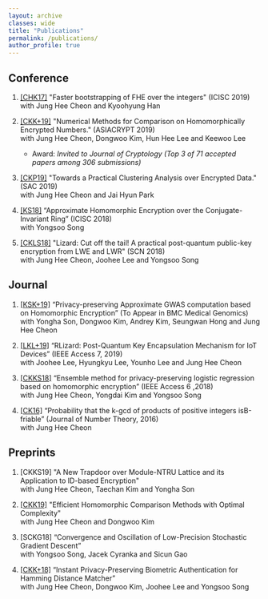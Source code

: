 ```yaml
---
layout: archive
classes: wide
title: "Publications"
permalink: /publications/
author_profile: true
---
```


## Conference

1. [[CHK17]](https://eprint.iacr.org/2017/079.pdf) "Faster  bootstrapping  of  FHE  over  the integers" (ICISC 2019)  
with Jung  Hee  Cheon and  Kyoohyung  Han

1. [[CKK+19]](https://eprint.iacr.org/2019/417.pdf) "Numerical Methods for Comparison on Homomorphically Encrypted Numbers." (ASIACRYPT 2019)  
with Jung Hee Cheon, Dongwoo Kim, Hun Hee Lee and Keewoo Lee
	* Award: *Invited to Journal of Cryptology (Top 3 of 71 accepted papers among 306 submissions)*

1. [[CKP19]](https://eprint.iacr.org/2019/465.pdf) "Towards a Practical Clustering Analysis over Encrypted Data." (SAC 2019)  
with Jung Hee Cheon and Jai Hyun Park

1. [[KS18]](https://link.springer.com/chapter/10.1007/978-3-030-12146-4_6) “Approximate Homomorphic Encryption over the Conjugate-Invariant  Ring” (ICISC 2018)  
with Yongsoo Song

1. [[CKLS18]](https://link.springer.com/chapter/10.1007/978-3-319-98113-0_9) "Lizard: Cut off the tail! A practical post-quantum public-key encryption from LWE and LWR" (SCN 2018)  
with Jung Hee Cheon, Joohee Lee and Yongsoo Song


## Journal

1. [[KSK+19]](https://eprint.iacr.org/2019/152.pdf) “Privacy-preserving Approximate GWAS computation based on Homomorphic Encryption” (To Appear in BMC Medical Genomics)  
with Yongha Son, Dongwoo Kim, Andrey Kim, Seungwan Hong and Jung Hee Cheon

1. [[LKL+19]](https://ieeexplore.ieee.org/document/8555993) “RLizard:  Post-Quantum Key Encapsulation Mechanism for IoT Devices” (IEEE Access 7, 2019)  
with Joohee Lee, Hyungkyu Lee, Younho Lee and Jung Hee Cheon

1. [[CKKS18]](https://ieeexplore.ieee.org/document/8444365) “Ensemble method for privacy-preserving logistic regression based on homomorphic encryption” (IEEE Access 6 ,2018)  
with Jung Hee Cheon, Yongdai Kim and Yongsoo Song

1. [[CK16]](https://www.sciencedirect.com/science/article/pii/S0022314X16300919)  “Probability that the k-gcd of products of positive integers isB-friable” (Journal of Number Theory, 2016)  
with Jung Hee Cheon


## Preprints

1. [CKKS19] "A New Trapdoor over Module-NTRU Lattice and its Application to ID-based Encryption"  
with Jung Hee Cheon, Taechan Kim and Yongha Son

1. [[CKK19]](https://eprint.iacr.org/2019/1234.pdf) "Efficient Homomorphic Comparison Methods with Optimal Complexity"  
with Jung Hee Cheon and Dongwoo Kim

1. [SCKG18] “Convergence  and Oscillation of Low-Precision Stochastic Gradient Descent”  
with Yongsoo Song,  Jacek Cyranka and  Sicun Gao

1. [[CKK+18]](https://eprint.iacr.org/2018/1214.pdf) “Instant Privacy-Preserving Biometric Authentication for Hamming Distance Matcher”  
with Jung Hee Cheon, Dongwoo Kim, Joohee Lee and Yongsoo Song


